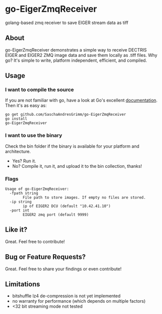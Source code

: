 # go-EigerZmqReceiver
golang-based zmq receiver to save EIGER stream data as tiff

## About
go-EigerZmqReceiver demonstrates a simple way to receive DECTRIS EIGER and EIGER2 ZMQ image data and save them locally as .tiff files.
Why go? It's simple to write, platform independent, efficient, and compiled.

## Usage
### I want to compile the source
If you are not familiar with go, have a look at Go's excellent [documentation](https://golang.org/doc/install).
Then it's as easy as:
```
go get github.com/SaschaAndresGrimm/go-EigerZmqReceiver
go install
go-EigerZmqReceiver
```

### I want to use the binary
Check the bin folder if the binary is available for your platform and architecture.
- Yes? Run it.
- No? Compile it, run it, and upload it to the bin collection, thanks!

### Flags
```
Usage of go-EigerZmqReceiver:
  -fpath string
    	File path to store images. If empty no files are stored.
  -ip string
    	ip of EIGER2 DCU (default "10.42.41.10")
  -port int
    	EIGER2 zmq port (default 9999)
```

## Like it?
Great. Feel free to contribute!

## Bug or Feature Requests?
Great. Feel free to share your findings or even contribute!

## Limitations
- bitshuffle lz4 de-compression is not yet implemented
- no warranty for performance (which depends on multiple factors)
- <32 bit streaming mode not tested
